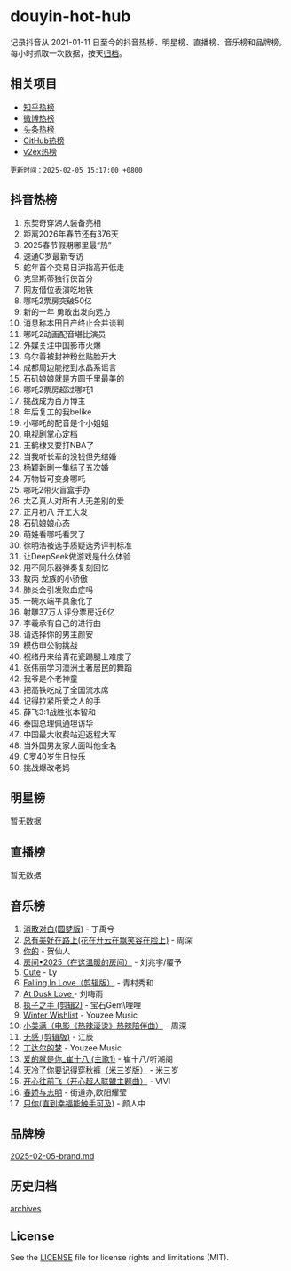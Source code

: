 # douyin-hot-hub

记录抖音从 2021-01-11 日至今的抖音热榜、明星榜、直播榜、音乐榜和品牌榜。每小时抓取一次数据，按天[归档](archives)。

## 相关项目

- [知乎热榜](https://github.com/lonnyzhang423/zhihu-hot-hub)
- [微博热榜](https://github.com/lonnyzhang423/weibo-hot-hub)
- [头条热榜](https://github.com/lonnyzhang423/toutiao-hot-hub)
- [GitHub热榜](https://github.com/lonnyzhang423/github-hot-hub)
- [v2ex热榜](https://github.com/lonnyzhang423/v2ex-hot-hub)


`更新时间：2025-02-05 15:17:00 +0800`

## 抖音热榜

1. 东契奇穿湖人装备亮相
1. 距离2026年春节还有376天
1. 2025春节假期哪里最“热”
1. 速通C罗最新专访
1. 蛇年首个交易日沪指高开低走
1. 克里斯蒂独行侠首分
1. 网友借位表演吃地铁
1. 哪吒2票房突破50亿
1. 新的一年 勇敢出发向远方
1. 消息称本田日产终止合并谈判
1. 哪吒2动画配音堪比演员
1. 外媒关注中国影市火爆
1. 乌尔善被封神粉丝贴脸开大
1. 成都周边能挖到水晶系谣言
1. 石矶娘娘就是方圆千里最美的
1. 哪吒2票房超过哪吒1
1. 挑战成为百万博主
1. 年后复工的我belike
1. 小哪吒的配音是个小姐姐
1. 电视剧掌心定档
1. 王鹤棣又要打NBA了
1. 当我听长辈的没钱但先结婚
1. 杨颖新剧一集结了五次婚
1. 万物皆可变身哪吒
1. 哪吒2带火盲盒手办
1. 太乙真人对所有人无差别的爱
1. 正月初八 开工大发
1. 石矶娘娘心态
1. 萌娃看哪吒看哭了
1. 徐明浩被选手质疑选秀评判标准
1. 让DeepSeek做游戏是什么体验
1. 用不同乐器弹奏复刻回忆
1. 敖丙 龙族的小骄傲
1. 肺炎会引发败血症吗
1. 一碗水端平具象化了
1. 射雕37万人评分票房近6亿
1. 李羲承有自己的进行曲
1. 请选择你的男主颜安
1. 模仿申公豹挑战
1. 祝绪丹来给青花瓷踢腿上难度了
1. 张伟丽学习澳洲土著居民的舞蹈
1. 我爷是个老神童
1. 把高铁吃成了全国流水席
1. 记得拉紧所爱之人的手
1. 薛飞3:1战胜张本智和
1. 泰国总理佩通坦访华
1. 中国最大收费站迎返程大军
1. 当外国男友家人面叫他全名
1. C罗40岁生日快乐
1. 挑战爆改老妈

## 明星榜

暂无数据

## 直播榜

暂无数据

## 音乐榜

1. [消散对白(圆梦版)](https://sf5-hl-cdn-tos.douyinstatic.com/obj/tos-cn-ve-2774/og4jB5I5IizzoZVAAAzWgBMAsMDWoArfwBOiFs) - 丁禹兮
1. [总有美好在路上(花在开云在飘笑容在脸上)](https://sf5-hl-cdn-tos.douyinstatic.com/obj/tos-cn-ve-2774/oU5u7NwtfBIvaNhoQBszOvAlRiAoiWAVVyBMq4) - 周深
1. [你的](https://sf5-hl-cdn-tos.douyinstatic.com/obj/tos-cn-ve-2774/oYuIeKf42jB7sEV6B2upMdpYAgfrQWj0FeRegh) - 贺仙人
1. [房间•2025（在这温暖的房间）](https://sf5-hl-cdn-tos.douyinstatic.com/obj/tos-cn-ve-2774/oMzJcnT8BgIetASeBfwfEeBQVNfACiCifhfZP7g) - 刘兆宇/覆予
1. [Cute](https://sf5-hl-cdn-tos.douyinstatic.com/obj/tos-cn-ve-2774/o4IbIzHWKAAB4wsS5qMBRiiAlEBGTpQRNfFvuo) - Ly
1. [Falling In Love（剪辑版）](https://sf6-cdn-tos.douyinstatic.com/obj/tos-cn-ve-2774/o8ajpA8zzgBPahbBIO8AcKGBLJezFCRd1wfP9f) - 青村秀和
1. [ At Dusk  Love ](https://sf6-cdn-tos.douyinstatic.com/obj/tos-cn-ve-2774/o8CrpCf5CaYgI4ZrtQgMQAFEfuGqNnRSDQAPBc) - 刘嗨雨
1. [执子之手 (剪辑2)](https://sf5-hl-cdn-tos.douyinstatic.com/obj/tos-cn-ve-2774/oUoZLQjCc31XzqsBnBQUNgeKtYPBcgbFDwtfcu) - 宝石Gem\哩哩
1. [Winter Wishlist](https://sf3-cdn-tos.douyinstatic.com/obj/tos-cn-ve-2774/oIIgUOeamCFCVAzxN6MFRLIBlLGpUqQxeeHrLE) - Youzee Music
1. [小美满（电影《热辣滚烫》热辣陪伴曲）](https://sf5-hl-cdn-tos.douyinstatic.com/obj/tos-cn-ve-2774/o0GAn2lSgfZIDUgtevCGDQYnFg4CwnrBaxbTZL) - 周深
1. [无感 (剪辑版)](https://sf5-hl-cdn-tos.douyinstatic.com/obj/tos-cn-ve-2774/o0eIsUzJBDlQaQFC5OFlgbMEZC1TFYBftOBn6p) - 江辰
1. [丁达尔的梦](https://sf5-hl-cdn-tos.douyinstatic.com/obj/tos-cn-ve-2774/oMU3WirUZBVQkAC9ccG5P2IQirziZM2RTInUY) - Youzee Music
1. [爱的就是你_崔十八 (主歌1)](https://sf3-cdn-tos.douyinstatic.com/obj/tos-cn-ve-2774/oI5BO5DhFZ6UTcNCnZaOCBLtZ7WIMQGfgnXf5E) - 崔十八/听潮阁
1. [天冷了你要记得穿秋裤（米三岁版）](https://sf5-hl-cdn-tos.douyinstatic.com/obj/tos-cn-ve-2774/oQlIwVIDWiZ6BQilAorS7MA0AgCkQDvcZAdm1) - 米三岁
1. [开心往前飞（开心超人联盟主题曲）](https://sf5-hl-cdn-tos.douyinstatic.com/obj/tos-cn-ve-2774/9d8fb7c82cf1421fb93a9fe925275e0a) - VIVI
1. [春娇与志明](https://sf5-hl-cdn-tos.douyinstatic.com/obj/tos-cn-ve-2774/e530d8fceb7044b39707d7f9ff54add1) - 街道办,欧阳耀莹
1. [只你(直到幸福能触手可及)](https://sf5-hl-cdn-tos.douyinstatic.com/obj/tos-cn-ve-2774/o0lBkRDzFTeaVSUz3ZZSCBVtZ5DIMQGfgmEAuE) - 颜人中

## 品牌榜

[2025-02-05-brand.md](archives/2025-02-05-brand.md)

## 历史归档

[archives](archives)

## License

See the [LICENSE](LICENSE) file for license rights and limitations (MIT).
